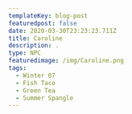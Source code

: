 ```yaml
---
templateKey: blog-post
featuredpost: false
date: 2020-03-30T23:23:23.711Z
title: Caroline
description: .
type: NPC
featuredimage: /img/Caroline.png
tags:
  - Winter 07
  - Fish Taco
  - Green Tea
  - Summer Spangle
---
```

